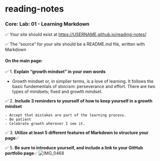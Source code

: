 # reading-notes
### Core: Lab: 01 - Learning Markdown

✅ Your site should exist at https://USERNAME.github.io/reading-notes/

✅ The “source” for your site should be a README.md file, written with Markdown

#### On the main page:

✅ 1. **Explain “growth mindset” in your own words**

   - Growth mindset or, in simplier terms, is a love of learning. It follows the basic fundementals of stoicism: perseverance and effort. There are two types of mindsets; fixed and growth mindset. 

✅ 2. **Include 3 reminders to yourself of how to keep yourself in a growth mindset** 

    - Accept that mistakes are part of the learning process.
    - Be patient
    - Celebrate growth wherever I see it.

✅ 3.  **Utilize at least 5 different features of Markdown to structure your page**✅


✅ 5.  **Be sure to introduce yourself, and include a link to your GitHub portfolio page**✅
![IMG_0468](https://github.com/JonathanAlbertCross/reading-notes/assets/118997615/92893181-e796-4e1b-9410-9c5821e92ac6)
